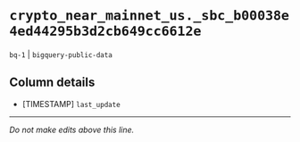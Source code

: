 # `crypto_near_mainnet_us._sbc_b00038e4ed44295b3d2cb649cc6612e`
`bq-1` | `bigquery-public-data`

## Column details
* [TIMESTAMP] `last_update`

-------------------------------------------------------------------------------
*Do not make edits above this line.*
